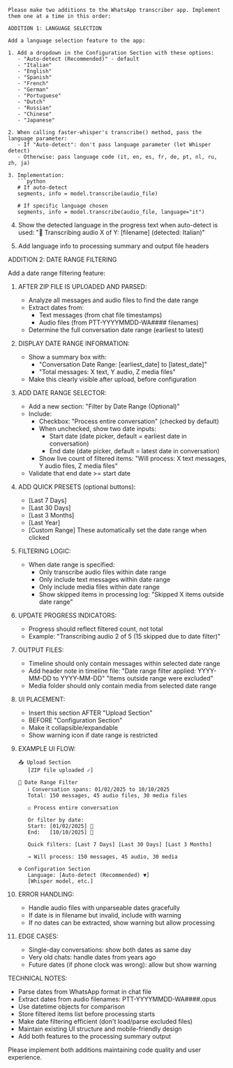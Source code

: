 ```
Please make two additions to the WhatsApp transcriber app. Implement them one at a time in this order:

ADDITION 1: LANGUAGE SELECTION

Add a language selection feature to the app:

1. Add a dropdown in the Configuration Section with these options:
   - "Auto-detect (Recommended)" - default
   - "Italian"
   - "English" 
   - "Spanish"
   - "French"
   - "German"
   - "Portuguese"
   - "Dutch"
   - "Russian"
   - "Chinese"
   - "Japanese"

2. When calling faster-whisper's transcribe() method, pass the language parameter:
   - If "Auto-detect": don't pass language parameter (let Whisper detect)
   - Otherwise: pass language code (it, en, es, fr, de, pt, nl, ru, zh, ja)

3. Implementation:
   ```python
   # If auto-detect
   segments, info = model.transcribe(audio_file)
   
   # If specific language chosen
   segments, info = model.transcribe(audio_file, language="it")
   ```

4. Show the detected language in the progress text when auto-detect is used:
   "🎤 Transcribing audio X of Y: [filename] (detected: Italian)"

5. Add language info to processing summary and output file headers

ADDITION 2: DATE RANGE FILTERING

Add a date range filtering feature:

1. AFTER ZIP FILE IS UPLOADED AND PARSED:
   - Analyze all messages and audio files to find the date range
   - Extract dates from:
     * Text messages (from chat file timestamps)
     * Audio files (from PTT-YYYYMMDD-WA#### filenames)
   - Determine the full conversation date range (earliest to latest)

2. DISPLAY DATE RANGE INFORMATION:
   - Show a summary box with:
     * "Conversation Date Range: [earliest_date] to [latest_date]"
     * "Total messages: X text, Y audio, Z media files"
   - Make this clearly visible after upload, before configuration

3. ADD DATE RANGE SELECTOR:
   - Add a new section: "Filter by Date Range (Optional)"
   - Include:
     * Checkbox: "Process entire conversation" (checked by default)
     * When unchecked, show two date inputs:
       - Start date (date picker, default = earliest date in conversation)
       - End date (date picker, default = latest date in conversation)
     * Show live count of filtered items:
       "Will process: X text messages, Y audio files, Z media files"
   - Validate that end date >= start date

4. ADD QUICK PRESETS (optional buttons):
   - [Last 7 Days]
   - [Last 30 Days]
   - [Last 3 Months]
   - [Last Year]
   - [Custom Range]
   These automatically set the date range when clicked

5. FILTERING LOGIC:
   - When date range is specified:
     * Only transcribe audio files within date range
     * Only include text messages within date range
     * Only include media files within date range
     * Show skipped items in processing log: "Skipped X items outside date range"
   
6. UPDATE PROGRESS INDICATORS:
   - Progress should reflect filtered count, not total
   - Example: "Transcribing audio 2 of 5 (15 skipped due to date filter)"

7. OUTPUT FILES:
   - Timeline should only contain messages within selected date range
   - Add header note in timeline file:
     "Date range filter applied: YYYY-MM-DD to YYYY-MM-DD"
     "Items outside range were excluded"
   - Media folder should only contain media from selected date range

8. UI PLACEMENT:
   - Insert this section AFTER "Upload Section"
   - BEFORE "Configuration Section"
   - Make it collapsible/expandable
   - Show warning icon if date range is restricted

9. EXAMPLE UI FLOW:
   ```
   📤 Upload Section
      [ZIP file uploaded ✓]
   
   📅 Date Range Filter
      ℹ️ Conversation spans: 01/02/2025 to 10/10/2025
      Total: 150 messages, 45 audio files, 30 media files
      
      ☑️ Process entire conversation
      
      Or filter by date:
      Start: [01/02/2025] 📅
      End:   [10/10/2025] 📅
      
      Quick filters: [Last 7 Days] [Last 30 Days] [Last 3 Months]
      
      → Will process: 150 messages, 45 audio, 30 media
   
   ⚙️ Configuration Section
      Language: [Auto-detect (Recommended) ▼]
      [Whisper model, etc.]
   ```

10. ERROR HANDLING:
    - Handle audio files with unparseable dates gracefully
    - If date is in filename but invalid, include with warning
    - If no dates can be extracted, show warning but allow processing

11. EDGE CASES:
    - Single-day conversations: show both dates as same day
    - Very old chats: handle dates from years ago
    - Future dates (if phone clock was wrong): allow but show warning

TECHNICAL NOTES:
- Parse dates from WhatsApp format in chat file
- Extract dates from audio filenames: PTT-YYYYMMDD-WA####.opus
- Use datetime objects for comparison
- Store filtered items list before processing starts
- Make date filtering efficient (don't load/parse excluded files)
- Maintain existing UI structure and mobile-friendly design
- Add both features to the processing summary output

Please implement both additions maintaining code quality and user experience.
```